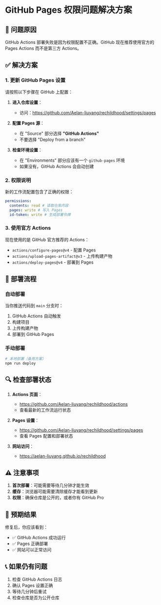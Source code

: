 # GitHub Pages 权限问题解决方案

## 🔧 问题原因

GitHub Actions 部署失败是因为权限配置不正确。GitHub 现在推荐使用官方的 Pages Actions 而不是第三方 Actions。

## ✅ 解决方案

### 1. 更新 GitHub Pages 设置

请按照以下步骤在 GitHub 上配置：

1. **进入仓库设置**：

   - 访问：https://github.com/Aelan-liuyang/rechildhood/settings/pages

2. **配置 Pages 源**：

   - 在 "Source" 部分选择 **"GitHub Actions"**
   - 不要选择 "Deploy from a branch"

3. **检查环境设置**：
   - 在 "Environments" 部分应该有一个 `github-pages` 环境
   - 如果没有，GitHub Actions 会自动创建

### 2. 权限说明

新的工作流配置包含了正确的权限：

```yaml
permissions:
  contents: read # 读取仓库内容
  pages: write # 写入 Pages
  id-token: write # 生成部署令牌
```

### 3. 使用官方 Actions

现在使用的是 GitHub 官方推荐的 Actions：

- `actions/configure-pages@v4` - 配置 Pages
- `actions/upload-pages-artifact@v3` - 上传构建产物
- `actions/deploy-pages@v4` - 部署到 Pages

## 🚀 部署流程

### 自动部署

当你推送代码到 `main` 分支时：

1. GitHub Actions 自动触发
2. 构建项目
3. 上传构建产物
4. 部署到 GitHub Pages

### 手动部署

```bash
# 本地部署（备用方案）
npm run deploy
```

## 🔍 检查部署状态

1. **Actions 页面**：

   - https://github.com/Aelan-liuyang/rechildhood/actions
   - 查看最新的工作流运行状态

2. **Pages 设置**：

   - https://github.com/Aelan-liuyang/rechildhood/settings/pages
   - 查看 Pages 配置和部署状态

3. **网站访问**：
   - https://aelan-liuyang.github.io/rechildhood

## ⚠️ 注意事项

1. **首次部署**：可能需要等待几分钟才能生效
2. **缓存**：浏览器可能需要清除缓存才能看到更新
3. **权限**：确保仓库是公开的，或者你有 GitHub Pro

## 🎯 预期结果

修复后，你应该看到：

- ✅ GitHub Actions 成功运行
- ✅ Pages 正确部署
- ✅ 网站可以正常访问

## 📞 如果仍有问题

1. 检查 GitHub Actions 日志
2. 确认 Pages 设置正确
3. 等待几分钟后重试
4. 检查仓库是否为公开仓库
